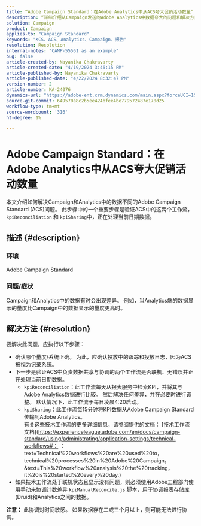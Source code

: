 ```yaml
---
title: “Adobe Campaign Standard：在Adobe Analytics中从ACS夸大促销活动数量”
description: “详细介绍从Campaign发送的Adobe Analytics中数据夸大的问题和解决方案。”
solution: Campaign
product: Campaign
applies-to: "Campaign Standard"
keywords: "KCS、ACS、Analytics、Campaign、报告"
resolution: Resolution
internal-notes: "CAMP-55561 as an example"
bug: false
article-created-by: Nayanika Chakravarty
article-created-date: "4/19/2024 3:46:15 PM"
article-published-by: Nayanika Chakravarty
article-published-date: "4/22/2024 8:32:47 PM"
version-number: 2
article-number: KA-24076
dynamics-url: "https://adobe-ent.crm.dynamics.com/main.aspx?forceUCI=1&pagetype=entityrecord&etn=knowledgearticle&id=647839f4-63fe-ee11-a1ff-6045bd0065f9"
source-git-commit: 649570a8c2b5ee424bfee4be779572487e170d25
workflow-type: tm+mt
source-wordcount: '316'
ht-degree: 1%

---
```


# Adobe Campaign Standard：在Adobe Analytics中从ACS夸大促销活动数量


本文介绍如何解决Campaign和Analytics中的数据不同的Adobe Campaign Standard (ACS)问题。 此步骤中的一个重要步骤是验证ACS中的这两个工作流， `kpiReconciliation` 和 `kpiSharing`中，正在处理当前日期数据。

## 描述 {#description}


### 环境

Adobe Campaign Standard

### 问题/症状

Campaign和Analytics中的数据有时会出现差异。 例如，当Analytics端的数据显示的量度比Campaign中的数据显示的量度更高时。


## 解决方法 {#resolution}


要解决此问题，应执行以下步骤：

- 确认哪个量度/系统正确。 为此，应确认投放中的跟踪和投放日志，因为ACS被视为记录系统。
- 下一步是验证ACS中负责数据共享与协调的两个工作流是否联机、无错误并正在处理当前日期数据。
   - `kpiReconciliation`：此工作流每天从报表服务中检索KPI，并将其与Adobe Analytics数据进行比较。 然后解决任何差异，并在必要时进行调整。 默认情况下，此工作流于每日凌晨4:20启动。
   - `kpiSharing`：此工作流每15分钟将KPI数据从Adobe Campaign Standard传输到Adobe Analytics。\
     有关这些技术工作流的更多详细信息，请参阅提供的文档： [技术工作流文档](https://experienceleague.adobe.com/en/docs/campaign-standard/using/administrating/application-settings/technical-workflows#： ：text=Technical%20workflows%20are%20used%20to，technical%20processes%20in%20Adobe%20Campaign。&amp;text=This%20workflow%20analysis%20the%20tracking，it%20is%20started%20every%20day.)
- 如果技术工作流处于联机状态且显示没有问题，则必须使用Adobe工程部门使用手动来协调计数差异 `kpiManualReconcile.js` 脚本，用于协调报表存储库(Druid)和Analytics之间的数据。


<b>注意：</b> 此协调对时间敏感。 如果数据存在二或三个月以上，则可能无法进行协调。
